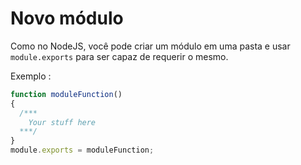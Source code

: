 # Novo módulo

Como no NodeJS, você pode criar um módulo em uma pasta e usar `module.exports` para ser capaz de requerir o mesmo.

Exemplo :
```javascript
function moduleFunction()
{
  /***
    Your stuff here
  ***/
}
module.exports = moduleFunction;
```
